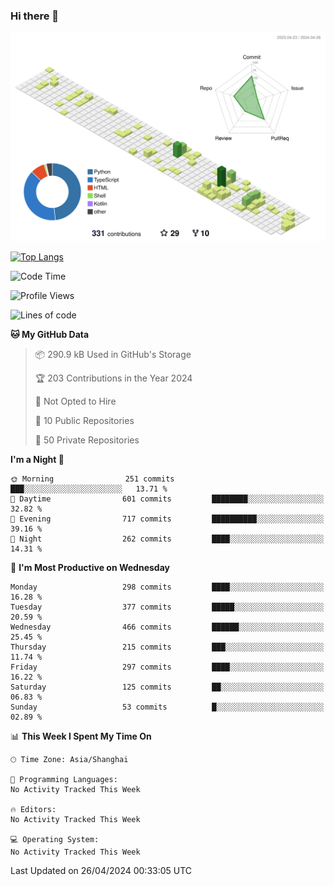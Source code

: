 ### Hi there 👋

![](./profile-3d-contrib/profile-green-animate.svg)

 

[![Top Langs](https://github-readme-stats.vercel.app/api/top-langs/?username=fly2tomato)](https://github.com/anuraghazra/github-readme-stats)


 

<!--START_SECTION:waka-->
![Code Time](http://img.shields.io/badge/Code%20Time-5%20hrs%2042%20mins-blue)

![Profile Views](http://img.shields.io/badge/Profile%20Views-0-blue)

![Lines of code](https://img.shields.io/badge/From%20Hello%20World%20I%27ve%20Written-515.8%20thousand%20lines%20of%20code-blue)

**🐱 My GitHub Data** 

> 📦 290.9 kB Used in GitHub's Storage 
 > 
> 🏆 203 Contributions in the Year 2024
 > 
> 🚫 Not Opted to Hire
 > 
> 📜 10 Public Repositories 
 > 
> 🔑 50 Private Repositories 
 > 
**I'm a Night 🦉** 

```text
🌞 Morning                251 commits         ███░░░░░░░░░░░░░░░░░░░░░░   13.71 % 
🌆 Daytime                601 commits         ████████░░░░░░░░░░░░░░░░░   32.82 % 
🌃 Evening                717 commits         ██████████░░░░░░░░░░░░░░░   39.16 % 
🌙 Night                  262 commits         ████░░░░░░░░░░░░░░░░░░░░░   14.31 % 
```
📅 **I'm Most Productive on Wednesday** 

```text
Monday                   298 commits         ████░░░░░░░░░░░░░░░░░░░░░   16.28 % 
Tuesday                  377 commits         █████░░░░░░░░░░░░░░░░░░░░   20.59 % 
Wednesday                466 commits         ██████░░░░░░░░░░░░░░░░░░░   25.45 % 
Thursday                 215 commits         ███░░░░░░░░░░░░░░░░░░░░░░   11.74 % 
Friday                   297 commits         ████░░░░░░░░░░░░░░░░░░░░░   16.22 % 
Saturday                 125 commits         ██░░░░░░░░░░░░░░░░░░░░░░░   06.83 % 
Sunday                   53 commits          █░░░░░░░░░░░░░░░░░░░░░░░░   02.89 % 
```


📊 **This Week I Spent My Time On** 

```text
🕑︎ Time Zone: Asia/Shanghai

💬 Programming Languages: 
No Activity Tracked This Week

🔥 Editors: 
No Activity Tracked This Week

💻 Operating System: 
No Activity Tracked This Week
```


 Last Updated on 26/04/2024 00:33:05 UTC
<!--END_SECTION:waka-->
